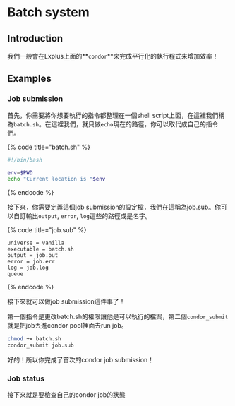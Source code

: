 # Batch system

## Introduction

我們一般會在Lxplus上面的**`condor`**來完成平行化的執行程式來增加效率！

## Examples

### Job submission

首先，你需要將你想要執行的指令都整理在一個shell script上面，在這裡我們稱為`batch.sh`。在這裡我們，就只做`echo`現在的路徑，你可以取代成自己的指令們。

{% code title="batch.sh" %}
```bash
#!/bin/bash

env=$PWD
echo "Current location is "$env
```
{% endcode %}

接下來，你需要定義這個job submission的設定檔，我們在這稱為job.sub。你可以自訂輸出`output`, `error`, `log`這些的路徑或是名字。

{% code title="job.sub" %}
```text
universe = vanilla
executable = batch.sh
output = job.out
error = job.err
log = job.log
queue
```
{% endcode %}

接下來就可以做job submission這件事了！

第一個指令是更改batch.sh的權限讓他是可以執行的檔案，第二個`condor_submit`就是把job丟進condor pool裡面去run job。

```bash
chmod +x batch.sh 
condor_submit job.sub
```

好的！所以你完成了首次的condor job submission！

### Job status

接下來就是要檢查自己的condor job的狀態



